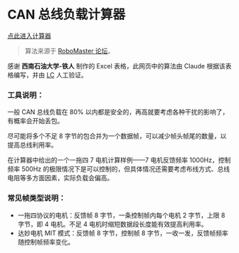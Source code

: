 # CAN 总线负载计算器

[点此进入计算器](https://lc6464.github.io/CANbus-Load-Calculator/ "GitHub Pages")

> 算法来源于 <a href="https://bbs.robomaster.com/article/557395" target="_blank" title="RoboMaster 论坛相关文章">RoboMaster 论坛</a>。

感谢 **西南石油大学-铁人** 制作的 Excel 表格，此网页中的算法由 Claude 根据该表格编写，并由 <a href="https://lcwebsite.cn" target="_blank" title="LC的网站">LC</a> 人工验证。

### 工具说明：

一般 CAN 总线负载在 80% 以内都是安全的，再高就要考虑各种干扰的影响了，有概率会开始丢包。

尽可能将多个不足 8 字节的包合并为一个数据帧，可以减少帧头帧尾的数量，以提高总线利用率。

在计算器中给出的一个一拖四 7 电机计算样例——7 电机反馈频率 1000Hz，控制频率 500Hz 的极限情况下是可以控制的，但具体情况还需要考虑布线方式、总线电阻等多方面因素，实际负载会偏高。

### 常见帧类型说明：
- 一拖四协议的电机：反馈帧 8 字节，一条控制帧内每个电机 2 字节，上限 8 字节，即 4 电机。不足 4 电机时缩短数据段长度能有效提高利用率。
- 达妙电机 MIT 模式：反馈帧 8 字节，控制帧 8 字节，一收一发，反馈帧频率随控制帧频率变化。